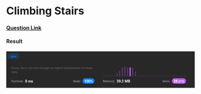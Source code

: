 # Climbing Stairs

#### [Question Link](https://leetcode.com/problems/climbing-stairs/)

#### Result
![result](Result.png)